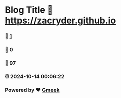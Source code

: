 # Blog Title :link: https://zacryder.github.io 
### :page_facing_up: [1](https://zacryder.github.io/tag.html) 
### :speech_balloon: 0 
### :hibiscus: 97 
### :alarm_clock: 2024-10-14 00:06:22 
### Powered by :heart: [Gmeek](https://github.com/Meekdai/Gmeek)
